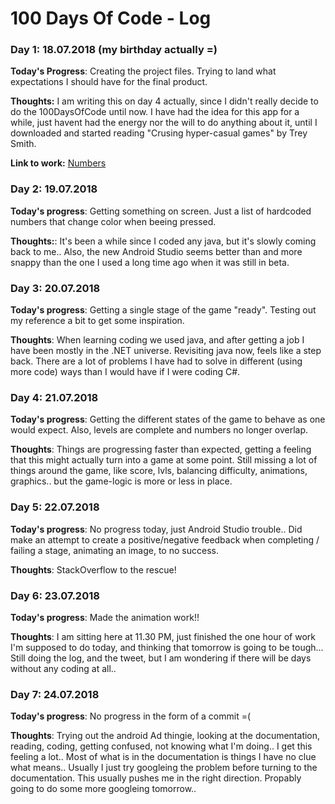 # 100 Days Of Code - Log

### Day 1: 18.07.2018 (my birthday actually =)
**Today's Progress**: Creating the project files. Trying to land what expectations I should have for the final product.

**Thoughts:** I am writing this on day 4 actually, since I didn't really decide to do the 100DaysOfCode until now. I have had the idea for this app for a while, just havent had the energy nor the will to do anything about it, until I downloaded and started reading "Crusing hyper-casual games" by Trey Smith.

**Link to work:** [Numbers](https://github.com/Nemeas/Numbers)

### Day 2: 19.07.2018
**Today's progress**: Getting something on screen. Just a list of hardcoded numbers that change color when beeing pressed.

**Thoughts:**: It's been a while since I coded any java, but it's slowly coming back to me.. Also, the new Android Studio seems better than and more snappy than the one I used a long time ago when it was still in beta.

### Day 3: 20.07.2018
**Today's progress**: Getting a single stage of the game "ready". Testing out my reference a bit to get some inspiration.

**Thoughts**: When learning coding we used java, and after getting a job I have been mostly in the .NET universe. Revisiting java now, feels like a step back. There are a lot of problems I have had to solve in different (using more code) ways than I would have if I were coding C#.

### Day 4: 21.07.2018
**Today's progress**: Getting the different states of the game to behave as one would expect. Also, levels are complete and numbers no longer overlap.

**Thoughts**: Things are progressing faster than expected, getting a feeling that this might actually turn into a game at some point. Still missing a lot of things around the game, like score, lvls, balancing difficulty, animations, graphics.. but the game-logic is more or less in place.

### Day 5: 22.07.2018
**Today's progress**: No progress today, just Android Studio trouble.. Did make an attempt to create a positive/negative feedback when completing / failing a stage, animating an image, to no success.

**Thoughts**: StackOverflow to the rescue!

### Day 6: 23.07.2018
**Today's progress**: Made the animation work!!

**Thoughts**: I am sitting here at 11.30 PM, just finished the one hour of work I'm supposed to do today, and thinking that tomorrow is going to be tough... Still doing the log, and the tweet, but I am wondering if there will be days without any coding at all..

### Day 7: 24.07.2018
**Today's progress**: No progress in the form of a commit =(

**Thoughts**: Trying out the android Ad thingie, looking at the documentation, reading, coding, getting confused, not knowing what I'm doing.. I get this feeling a lot.. Most of what is in the documentation is things I have no clue what means.. Usually I just try googleing the problem before turning to the documentation. This usually pushes me in the right direction. Propably going to do some more googleing tomorrow.. 
